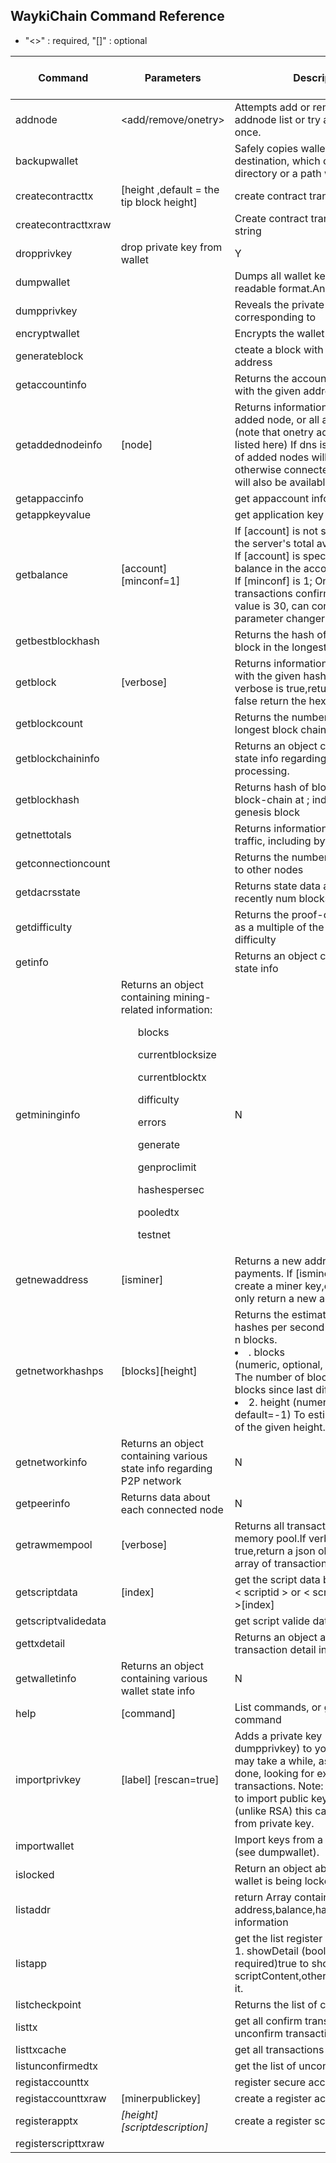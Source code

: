 ## WaykiChain Command Reference

* "<>" : required,  "[]" : optional

|Command | Parameters| Description | Unlocked wallet required?|
|---|---|---|---|
| addnode | <node><add/remove/onetry>| Attempts add or remove <node> from the addnode list or try a connection to <node> once.| N |
| backupwallet | <destination> | Safely copies wallet.dat to destination, which can be a directory or a path with filename. | N |
| createcontracttx | <userregid><appid><amount><contract><fee>[height  ,default = the tip block height] | create contract transaction | Y |
| createcontracttxraw | <height><fee><amount><address><contract> | Create contract transaction from hex string | N |
| dropprivkey | drop private key from wallet | Y | |
| dumpwallet | <filename> | Dumps all wallet keys in a human-readable format.And write to <filename> | Y |
| dumpprivkey | <dacrsaddress> | Reveals the private key corresponding to <dacrsaddress> | Y |
| encryptwallet | <passphrase> | Encrypts the wallet with <passphrase> | N |
| generateblock | <address> | cteate a block with the appointed address | N |
| getaccountinfo | <address> | Returns the account information  with the given address | N |
| getaddednodeinfo | <dns> [node] | Returns information about the given added node, or all added nodes. <br>(note that onetry addnodes are not listed here) If dns is false, only a list of added nodes will be provided, otherwise connected information will also be available. | N |
| getappaccinfo | <scriptid><address> | get appaccount info | N |
| getappkeyvalue | <scriptid><array> | get application key value | N |
| getbalance | [account] [minconf=1] | If [account] is not specified, returns the server's total available balance. <br>If [account] is specified, returns the balance in the account. <br>If [minconf] is 1; Only include transactions confirmed. Default max value is 30, can configure -maxconf parameter changer the max value.| N |
| getbestblockhash | | Returns the hash of the best (tip) block in the longest block chain. | N |
| getblock | <hash or index>[verbose] |Returns information about the block with the given hash or index.If verbose is true,return a json object, false return the hex encoded data | N |
| getblockcount | | Returns the number of blocks in the longest block chain. | N |
| getblockchaininfo | | Returns an object containing various state info regarding block chain processing. | N |
| getblockhash | <index> | Returns hash of block in best-block-chain at <index>; index 0 is the genesis block | N |
| getnettotals | | Returns information about network traffic, including bytes in, bytes out | N |
| getconnectioncount | | Returns the number of connections to other nodes | N |
| getdacrsstate | <num> | Returns state data  about the recently num blocks | N |
| getdifficulty | | Returns the proof-of-work difficulty as a multiple of the minimum difficulty | N |
| getinfo | | Returns an object containing various state info | N |
| getmininginfo | Returns an object containing mining-related information: <br> <ul>blocks</ul><ul>currentblocksize</ul><ul>currentblocktx</ul><ul>difficulty</ul><ul>errors</ul><ul>generate</ul><ul>genproclimit</ul><ul>hashespersec</ul><ul>pooledtx</ul><ul>testnet</ul> | N |
| getnewaddress | [isminer] | Returns a new  address for receiving payments. If [isminer] is ture will create a miner key,otherwise will only return a new address. | Y |
| getnetworkhashps | [blocks][height] | Returns the estimated network hashes per second based on the last n blocks.<br><li>.    blocks</li> (numeric, optional, default=120) The number of blocks, or -1 for blocks since last difficulty change</li><li>2.    height (numeric, optional, default=-1) To estimate at the time of the given height.</li>| N |
| getnetworkinfo | Returns an object containing various state info regarding P2P network | N |
| getpeerinfo | Returns data about each connected node | N |
| getrawmempool | [verbose] | Returns all transaction ids in memory pool.If verbose is true,return  a json object, false return array of transaction ids. | N |
| getscriptdata | <scriptid><pagsize or key>[index] | get the script data by given scripted. <br> < scriptid ><key>  or < scriptid >< pagsize >[index] | N |
| getscriptvalidedata | <scriptid><pagsize><index> | get script valide data | N |
| gettxdetail | <txhash> | Returns an object about the transaction  detail information by <txhash> | N |
| getwalletinfo | Returns an object containing various wallet state info | N |
| help | [command] | List commands, or get help for a command | N | 
| importprivkey | <dacrsprivkey> [label] [rescan=true] | Adds a private key (as returned by dumpprivkey) to your wallet. This may take a while, as a rescan is done, looking for existing transactions. Note: There's no need to import public key, as in ECDSA (unlike RSA) this can be computed from private key. | Y |
| importwallet | <filename> | Import keys from a wallet dump file (see dumpwallet). | Y |
| islocked | | Return an object about whether the wallet is being locked or unlocked | N |
| listaddr | | return Array containing address,balance,haveminerkey,regid information | N |
| listapp | <showDetail> | get the list register script: <br>1. showDetail  (boolean, required)true to show scriptContent,otherwise to not show it. | N |
| listcheckpoint | | Returns the list of checkpoint | N |
| listtx | | get all confirm transactions and all unconfirm transactions from wallet | N |
| listtxcache | | get all transactions in cahce | N |
| listunconfirmedtx | | get the list  of unconfirmedtx | N |
| registaccounttx | <address><fee> | register secure account | Y |
| registaccounttxraw | <height><fee><publickey>[minerpublickey] | create a register account transaction | N |
| registerapptx | <address><filepath><fee>[height][scriptdescription] | create a register script transaction | Y |
| registerscripttxraw | <height><fee><address><flag><script or scriptid><script description> | Register script: <br>1.    Height(numeric required) :valod height<br> 2.    Fee: (numeric required) pay to miner<br>3.    address: (string required)for send<br>4.    flag: (numeric, required) 0-1<br>5.    script or scriptid: (string required), if flag=0 is script's file path, else if flag=1 scriptid<br>6.    script description:(string optional) new script description.<br>| N |
| sendtoaddress | [dacrsaddress]<[receive address><amount> | Send an amount to a given address. The amount is a real and is rounded to the nearest 0.00000001. Returns the transaction ID <txhash> if successful | Y |
| sendtoaddressraw | <height><fee><amount><srcaddress><recvaddress> | create normal transaction by hegiht,fee,amount,srcaddress, recvaddress | N |
| sendtoaddresswithfee | [sendaddress]<recvaddress><amount><fee> | Send an amount to a given address with fee. The amount is a real and is rounded to the nearest 0.00000001 (Sendaddress is optional) | Y |
| setgenerate | <generate> [genproclimit] | <generate> is true or false to turn generation on or off. Generation is limited to [genproclimit] processors, -1 is unlimited. | N |
| settxfee | <amount> | <amount> is a real and is rounded to the nearest 0.00000001 | N |
| signmessage | <dacrsaddress> <message> | Sign a message with the private key of an address. | Y | 
| sigstr | <transaction><address> | signature transaction | N |
| stop | | Stop  Dacrs server | N |
| submitblock | <hexdata> [optional-params-obj] | Attempts to submit new block to network <br> 1. hexdata (string, required) the hex-encoded block data to submit | N |
| submittx | <transaction> | submit transaction | Y |
| verifymessage | <dacrsaddress> <signature> <message> | Verify a signed message. | N | 
| verifychain | [checklevel][numblocks] | Verifies blockchain database: <br>1.    checklevel (numeric, optional, 0-4, default=3), How thorough the block verification is.<br>2.    numblocks (numeric, optional, default=288, 0=all) The number of blocks to check. | N |
| walletlock | | Removes the wallet encryption key from memory, locking the wallet. After calling this method, you will need to call walletpassphrase again before being able to call any methods which require the wallet to be unlocked. | N |
| walletpassphrase | <passphrase> <timeout> | Stores the wallet decryption key in memory for <timeout> seconds. | N | 
| walletpassphrasechange | <oldpassphrase> <newpassphrase> | Changes the wallet passphrase from <oldpassphrase> to <newpassphrase> | N |
| ping | Requests that a ping be sent to all other nodes, to measure ping time. | N | 
| validateaddress | <address> | check the address is valide | N | 
| getalltxinfo | [nlimitCount] | if no input params, return all transactions in wallet include those confirmed and unconfirmed, else return the number of nlimitCount transaction relate. | N |